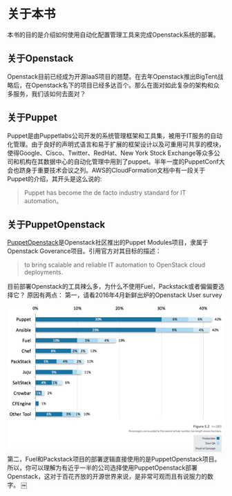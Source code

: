 
# 关于本书


本书的目的是介绍如何使用自动化配置管理工具来完成Openstack系统的部署。



## 关于Openstack

Openstack目前已经成为开源IaaS项目的翘楚。在去年Openstack推出BigTent战略后，在Openstack名下的项目已经多达百个。那么在面对如此复杂的架构和众多服务，我们该如何去面对？



## 关于Puppet

Puppet是由Puppetlabs公司开发的系统管理框架和工具集，被用于IT服务的自动化管理。由于良好的声明式语言和易于扩展的框架设计以及可重用可共享的模块，使得Google、Cisco、Twitter、RedHat、New York Stock Exchange等众多公司和机构在其数据中心的自动化管理中用到了puppet。半年一度的PuppetConf大会也跻身于重要技术会议之列。AWS的CloudFormation文档中有一段关于Puppet的介绍，其开头是这么说的:

> Puppet has become the de facto industry standard for IT automation。



## 关于PuppetOpenstack

[PuppetOpenstack](https://wiki.openstack.org/wiki/Puppet)是Openstack社区推出的Puppet Modules项目，隶属于Openstack Goverance项目。引用官方对其目标的描述：

> to bring scalable and reliable IT automation to OpenStack cloud deployments.


目前部署Openstack的工具辣么多，为什么不使用Fuel，Packstack或者偏偏要选择它？
原因有两点：
第一，请看2016年4月新鲜出炉的Openstack User survey

![](pics/01/puppet.png)
第二，Fuel和Packstack项目的部署逻辑直接使用的是PuppetOpenstack项目。所以，你可以理解为有近乎一半的公司选择使用PuppetOpenstack部署Openstack，这对于百花齐放的开源世界来说，是非常可观而且有说服力的数字。
￼